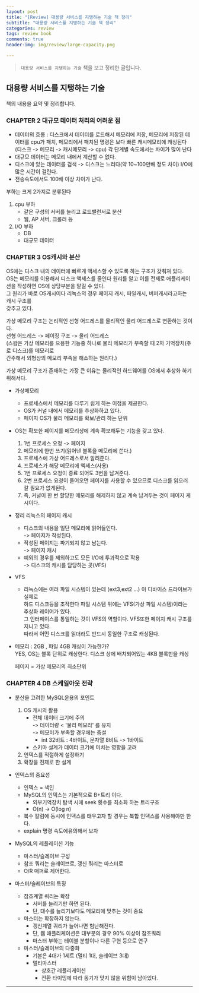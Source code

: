 ```yaml
---  
layout: post  
title: "[Review] 대용량 서비스를 지탱하는 기술 책 정리"  
subtitle: "대용량 서비스를 지탱하는 기술 책 정리"  
categories: review
tags: review book 
comments: true
header-img: img/review/large-capacity.png

---
```

> `대용량 서비스를 지탱하는 기술` 책을 보고 정리한 글입니다.

## 대용량 서비스를 지탱하는 기술

책의 내용을 요약 및 정리합니다.

### CHAPTER 2 대규모 데이터 처리의 어려운 점

* 데이터의 흐름 : 디스크에서 데이터를 로드해서 메모리에 저장, 메모리에 저장된 데이터를 cpu가 패치,
  메모리에서 패치된 명령은 보다 빠른 캐시메모리에 캐싱된다  
  (디스크 -> 메모리 -> 캐시메모리 -> cpu)  각 단계별 속도에서는 차이가 많이 난다
* 대규모 데이터는 메모리 내에서 계산할 수 없다.
* 디스크에 있는 데이터를 검색 -> 디스크는 느리다(약 10~100만배 정도 차이) I/O에 많은 시간이 걸린다.
* 전송속도에서도 100배 이상 차이가 난다.

부하는 크게 2가지로 분류된다
1. cpu 부하
    * 같은 구성의 서버를 늘리고 로드밸런서로 분산
    * 웹, AP 서버, 크롤러 등
2. I/O 부하
    * DB
    * 대규모 데이터

### CHAPTER 3 OS캐시와 분산
OS에는 디스크 내의 데이터에 빠르게 액세스할 수 있도록 하는 구조가 갖춰져 있다.  
OS는 메모리를 이용해서 디스크 액세스를 줄인다 원리를 알고 이를 전제로 애플리케이션을 작성하면
OS에 상당부분을 맡길 수 있다.  
그 원리가 바로 OS캐시이다 리눅스의 경우 페이지 캐시, 파일캐시, 버퍼캐시라고하는 캐시 구조를   
갖추고 있다.

가상 메모리 구조는 논리적인 선형 어드레스를 물리적인 물리 어드레스로 변환하는 것이다.  
선형 어드레스 -> 페이징 구조 -> 물리 어드레스  
(스왑은 가상 메모리를 으용한 기능중 하나로 물리 메모리가 부족할 때 2차 기억장치(주로 디스크)를 메모리로  
간주해서 외형상의 메모리 부족을 해소하는 원리다.)

가상 메모리 구조가 존재하는 가장 큰 이유는 물리적인 하드웨어를 OS에서 추상화 하기 위해서다.

* 가상메모리
    - 프로세스에서 메모리를 다루기 쉽게 하는 이점을 제공한다.
    - OS가 커널 내에서 메모리를 추상화하고 있다.
    - 페이지 OS가 물리 메모리를 확보/관리 하는 단위

* OS는 확보한 페이지를 메모리상에 계속 확보해두는 기능을 갖고 있다.  
  1. 1번 프로세스 요청 -> 페이지   
  2. 메모리에 한번 쓰기(읽어낸 블록을 메모리에 쓴다.)  
  3. 프로세스에 가상 어드레스로서 알려준다.  
  4. 프로세스가 해당 메모리에 엑세스(사용)  
  5. 1번 프로세스 요청이 종료 되어도 3번을 남겨준다.   
  6. 2번 프로세스 요청이 들어오면 페이지를 사용할 수 있으므로 디스크를 읽으러 갈 필요가 없게된다.  
  7. 즉, 커널이 한 번 할당한 메모리를 해제하지 않고 계속 남겨두는 것이 페이지 케시이다.

* 정리 리눅스의 페이지 캐시  
  - 디스크의 내용을 일단 메모리에 읽어들인다.  
  -> 페이지가 작성된다.  
  - 작성된 페이지는 파기되지 않고 남는다.  
  -> 페이지 캐시  
  - 예외의 경우를 제외하고도 모든 I/O에 투과적으로 작용  
  -> 디스크의 캐시를 담당하는 곳(VFS)

* VFS
    * 리눅스에는 여러 파일 시스템이 있는데 (ext3,ext2 ...) 이 디바이스 드라이브가 실제로   
      하드 디스크등을 조작한다 파일 시스템 위에는 VFS(가상 파일 시스템)이라는 추상화 레이어가 있다.  
      그 인터페이스를 통일하는 것이 VFS의 역할이다. VFS또한 페이지 캐시 구조를 지니고 있다.  
      따라서 어떤 디스크를 읽더라도 반드시 동일한 구조로 캐싱된다.

* 메모리 : 2GB , 파일 4GB 캐싱이 가능한가?  
  YES, OS는 블록 단위로 캐싱한다. 디스크 상에 배치되어있는 4KB 블록만을 캐싱

  페이지 = 가상 메모리의 최소단위

### CHAPTER 4 DB 스케일아웃 전략
* 분산을 고려한 MySQL운용의 포인트
    1. OS 캐시의 활용
        * 전체 데이터 크기에 주의  
          -> 데이터량 < '물리 메모리' 를 유지  
          -> 메모미가 부족할 경우에는 증설
          * int 32비트 : 4바이트, 문자열 8비트 -> 1바이트
        * 스키마 설계가 데이터 크기에 미치는 영향을 고려
    2. 인덱스를 적절하게 설정하기
    3. 확장을 전제로 한 설계

* 인덱스의 중요성
    * 인덱스 = 색인
    * MySQL의 인덱스는 기본적으로 B+트리 이다.
        - 외부기억장치 탐색 시에 seek 횟수를 최소화 하는 트리구조
        - O(n) -> O(log n)
    * 복수 칼럼에 동시에 인덱스를 태우고자 할 경우는 복합 인덱스를 사용해야만 한다.
    * explain 명령 속도에유의해서 보자

* MySQL의 레플레이션 기능
    * 마스터/슬레이브 구성
    * 참조 쿼리는 슬레이브로, 갱신 쿼리는 마스터로
    * O/R 매퍼로 제어한다.

* 마스터/슬레이브의 특징
    * 참조계열 쿼리는 확장
        - 서버를 늘리기만 하면 된다.
        - 단, 대수를 늘리기보다도 메모리에 맞추는 것이 중요
    * 마스터는 확장하지 않는다.
        - 갱신계열 쿼리가 늘어나면 험난해진다.
        - 단, 웹 애플리케이션은 대부분의 경우 90% 이상이 참조쿼리
        - 마스터 부하는 테이블 분할이나 다른 구현 등으로 연구
    * 마스터/슬레이브의 다중화
        - 기본은 4대가 1세트 (멀티 1대, 슬레이브 3대)
        - 멀티마스터
            - 상호간 레플리케이션
            - 전환 타이밍에 따라 동기가 맞지 않을 위험이 남아있다.

---